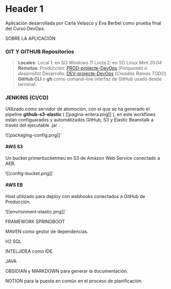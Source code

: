 
# Header 1

Aplicación desarrollada por Carla Velasco y Eva Berbel como prueba final del Curso DevOps.

SOBRE LA APLICACIÓN



### GIT Y GITHUB Repositorios

>  **Locales**:
> 	Local 1: en SO Windows 11
> 	Locla 2: en SO Linux Mint 20.04
> **Remotos**:
>		Producción: [PROD-projecte-DevOps](https://github.com/carla-velasco7e4/PROD-projecte-DevOps)  (_Forqueado a desarrollo_)
>		Desarrollo: [DEV-projecte-DevOps](https://github.com/Berbelev/DEV-projecte-DevOps) (_Creadas Ramas TODO_)
	**GitHub CLI** o **gh** como comand-line interfaz de GitHub usado desde terminal.

	

### JENKINS (CI/CD) 

Utilizado como servidor de atomoción, con el que se ha generado el pipeline **github-s3-elastic** ( [[pagina-entera.png]] ), en este workflows están configuarados y automátizados GitHub, S3 y Elastic Beanstalk a través del ejecutable .jar .

![[packaging-config.png]]`

#### AWS S3
Un bucket primerbucketmeu en S3 de Amazon Web Service conectado a  AEB.

![[config-bucket.png]]`

#### AWS EB
Host utilizado para deploy con webhooks conectados a GitHub de Producción.

![[environment-elastic.png]]`



FRAMEWORK SPRINGBOOT



MAVEN como gestor de dependencias.


H2 SQL

INTELJIDEA como IDE.

JAVA



OBSIDIAN y MARKDOWN para generar la documentación.

NOTION para la puesta en común en el proceso de planificación.